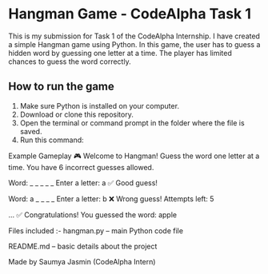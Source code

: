 # Hangman Game - CodeAlpha Task 1

This is my submission for Task 1 of the CodeAlpha Internship. I have created a simple Hangman game using Python. In this game, the user has to guess a hidden word by guessing one letter at a time. The player has limited chances to guess the word correctly.

## How to run the game

1. Make sure Python is installed on your computer.
2. Download or clone this repository.
3. Open the terminal or command prompt in the folder where the file is saved.
4. Run this command:


Example Gameplay 
🎮 Welcome to Hangman!
Guess the word one letter at a time.
You have 6 incorrect guesses allowed.

Word:  _ _ _ _ _
Enter a letter: a
✅ Good guess!

Word:  a _ _ _ _
Enter a letter: b
❌ Wrong guess! Attempts left: 5

...
✅ Congratulations! You guessed the word: apple

Files included :-
hangman.py – main Python code file

README.md – basic details about the project


Made by
Saumya Jasmin
(CodeAlpha Intern)
